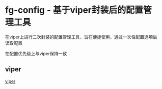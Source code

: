 # fg-config - 基于viper封装后的配置管理工具

在viper上进行二次封装的配置管理工具，旨在便捷使用，通过一次性配置选项后读取配置

在配置优先级上与viper保持一致

## viper
[viper](https://github.com/spf13/viper)
